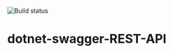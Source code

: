 ![Build status](https://github.com/JesperBry/dotnet-swagger-REST-API/workflows/dotnet-core.yml/badge.svg)
# dotnet-swagger-REST-API
